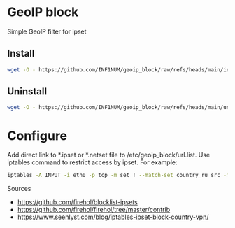 # GeoIP block
Simple GeoIP filter for ipset

## Install
```bash
wget -O - https://github.com/INF1NUM/geoip_block/raw/refs/heads/main/install.sh | bash
```

## Uninstall
```bash
wget -O - https://github.com/INF1NUM/geoip_block/raw/refs/heads/main/uninstall.sh | bash
```

# Configure
Add direct link to *.ipset or *.netset file to /etc/geoip_block/url.list.
Use iptables command to restrict access by ipset.
For example:
```bash
iptables -A INPUT -i eth0 -p tcp -m set ! --match-set country_ru src -m tcp --dport 22 -j DROP
```

Sources
- https://github.com/firehol/blocklist-ipsets
- https://github.com/firehol/firehol/tree/master/contrib
- https://www.seenlyst.com/blog/iptables-ipset-block-country-vpn/
